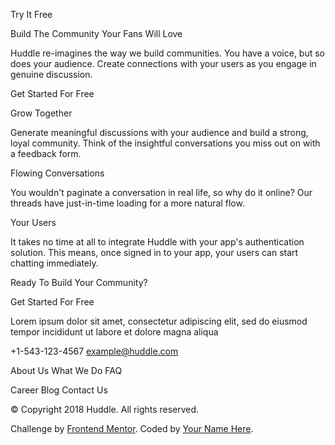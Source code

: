 
  Try It Free

  Build The Community Your Fans Will Love

  Huddle re-imagines the way we build communities. You have a voice, but so does your audience. 
  Create connections with your users as you engage in genuine discussion. 
 
  Get Started For Free

  Grow Together
  
  Generate meaningful discussions with your audience and build a strong, loyal community. 
  Think of the insightful conversations you miss out on with a feedback form. 

  Flowing Conversations

  You wouldn't paginate a conversation in real life, so why do it online? Our threads 
  have just-in-time loading for a more natural flow.

  Your Users

  It takes no time at all to integrate Huddle with your app's authentication solution. 
  This means, once signed in to your app, your users can start chatting immediately.

  Ready To Build Your Community?

  Get Started For Free

  Lorem ipsum dolor sit amet, consectetur adipiscing elit, sed do eiusmod tempor 
  incididunt ut labore et dolore magna aliqua

  +1-543-123-4567
  example@huddle.com

  About Us
  What We Do
  FAQ

  Career
  Blog
  Contact Us

  &copy; Copyright 2018 Huddle. All rights reserved.

  <footer>
    <p class="attribution">
      Challenge by <a href="https://www.frontendmentor.io?ref=challenge" target="_blank">Frontend Mentor</a>. 
      Coded by <a href="#">Your Name Here</a>.
    </p>
  </footer>